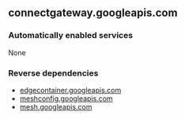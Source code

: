 ## connectgateway.googleapis.com

### Automatically enabled services

None

### Reverse dependencies

* [edgecontainer.googleapis.com](../edgecontainer.googleapis.com/)
* [meshconfig.googleapis.com](../meshconfig.googleapis.com/)
* [mesh.googleapis.com](../mesh.googleapis.com/)
